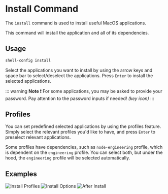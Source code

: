 # Install Command

The `install` command is used to install useful MacOS applications.

This command will install the application and all of its dependencies.

## Usage

```bash
shell-config install
```

Select the applications you want to install by using the arrow keys and space bar to select/deselect the applications. Press `Enter` to install the selected applications.

::: warning **Note ❗**
For some applications, you may be asked to provide your password.
Pay attention to the password inputs if needed! _(key icon)_
:::

## Profiles

You can set predefined selected applications by using the profiles feature. Simply select the relevant profiles you'd like to have, and press `Enter` to preselect relevant applications.

Some profiles have dependencies, such as `node-engineering` profile, which is dependent on the `engineering` profile.
You can select both, but under the hood, the `engineering` profile will be selected automatically.

## Examples

![Install Profiles](/select-tags.png)
![Install Options](/install-options.png)
![After Install](/install-command.png)
